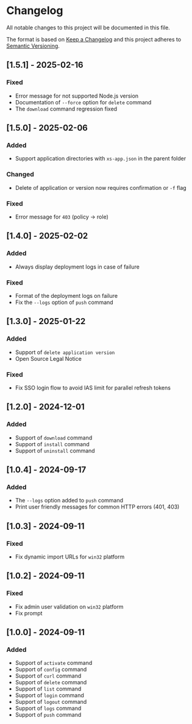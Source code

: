 # Changelog
All notable changes to this project will be documented in this file.

The format is based on [Keep a Changelog](http://keepachangelog.com/en/1.0.0/)
and this project adheres to [Semantic Versioning](http://semver.org/spec/v2.0.0.html).

## [1.5.1] - 2025-02-16

### Fixed
- Error message for not supported Node.js version
- Documentation of `--force` option for `delete` command
- The `download` command regression fixed

## [1.5.0] - 2025-02-06

### Added
- Support application directories with `xs-app.json` in the parent folder

### Changed
- Delete of application or version now requires confirmation or `-f` flag

### Fixed
- Error message for `403` (policy -> role)

## [1.4.0] - 2025-02-02

### Added
- Always display deployment logs in case of failure

### Fixed
- Format of the deployment logs on failure
- Fix the `--logs` option of `push` command

## [1.3.0] - 2025-01-22

### Added
- Support of `delete application version`
- Open Source Legal Notice

### Fixed
- Fix SSO login flow to avoid IAS limit for parallel refresh tokens

## [1.2.0] - 2024-12-01

### Added
- Support of `download` command
- Support of `install` command
- Support of `uninstall` command

## [1.0.4] - 2024-09-17

### Added
- The `--logs` option added to `push` command
- Print user friendly messages for common HTTP errors (401, 403)

## [1.0.3] - 2024-09-11

### Fixed
- Fix dynamic import URLs for `win32` platform

## [1.0.2] - 2024-09-11

### Fixed
- Fix admin user validation on `win32` platform
- Fix prompt

## [1.0.0] - 2024-09-11

### Added
- Support of `activate` command
- Support of `config` command
- Support of `curl` command
- Support of `delete` command
- Support of `list` command
- Support of `login` command
- Support of `logout` command
- Support of `logs` command
- Support of `push` command
